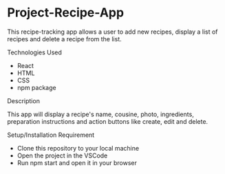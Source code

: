 # Project-Recipe-App

This recipe-tracking app allows a user to add new recipes, display a list of recipes and delete a recipe from the list.

Technologies Used
- React
- HTML
- CSS
- npm package

Description

This app will display a recipe's name, cousine, photo, ingredients, preparation instructions and action buttons like create, edit and delete.

Setup/Installation Requirement
- Clone this repository to your local machine
- Open the project in the VSCode
- Run npm start and open it in your browser
